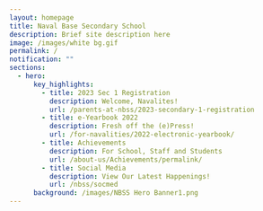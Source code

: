 ```yaml
---
layout: homepage
title: Naval Base Secondary School
description: Brief site description here
image: /images/white bg.gif
permalink: /
notification: ""
sections:
  - hero:
      key_highlights:
        - title: 2023 Sec 1 Registration
          description: Welcome, Navalites!
          url: /parents-at-nbss/2023-secondary-1-registration
        - title: e-Yearbook 2022
          description: Fresh off the (e)Press!
          url: /for-navalities/2022-electronic-yearbook/
        - title: Achievements
          description: For School, Staff and Students
          url: /about-us/Achievements/permalink/
        - title: Social Media
          description: View Our Latest Happenings!
          url: /nbss/socmed
      background: /images/NBSS Hero Banner1.png
---
```

